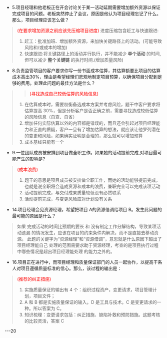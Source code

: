 * 5.项目经理和他老板正在开会讨论关于某一活动延期需要增加额外资源以保证完成项目的问题。老板突然停止了会议，原因是他认为项目经理忘记了什么。那么，项目经理应该怎么做？
> <font color=red>(在要求增加资源之前应该先压缩项目进度)</font>
> 进度压缩包含赶工与快速跟进:  
> 1. 赶工：批准加班、增加额外资源，来加快关键路径上的活动。(可能导致风险和/或成本的增加)
> 2. 快速跟进:将关键路径上的活动并行执行，并不能减少 **单个活动** 的时间,但可以减少 **整个关键链** 的执行时间.(增加质量风险)

* 8.负责监管项目的客户要求你写一份书面成本估算，其估算额要比项目的估算成本高出30%，理由是希望经理们悲观地制定项目预算，以确保项目分配到足够的费用。处理此问题的最佳方法是什么？
> > <font color=red>(寻找造成自己较低估算的风险信息)</font>
> 1. 在估算成本时，需要权衡备选成本方案并考虑风险，题干中客户要求将估算提高 30%，但是分析客户是否正确之前，需要寻找造成较低估算的风险信息（自查、自省）
> 2. 增加任何实际估算以外的内容都是错误的，而且还会引起对项目经理能力和正直的质疑，客户一旦有了增加估算的想法，就应该让他罗列潜在的变更和风险，如果确实证明是合理的，那么就可以增加预算
> 3. 成本基线只能有一个

* 9.一位团队成员被安排到项目做全职工作。如果她的活动提前完成,对项目最可能产生的影响是?
> <font color=red>(成本浪费)</font>
> 1. 题干的意思是项目成员被安排做全职工作，而她的活动能够提前完成，也就是说全职将会造成资源和成本的浪费，兼职完全可以完成该项活动
> 2. 活动提前完成，与交付成果质量较低没有必然联系
> 3. 活动提前完成，与变更风险应对计划没有关系

* 14.项目经理会见资源经理，希望把项目 A的资源借调给项目 B。发生此问题的最可能的原因是什么？
> 如果 完成活动的时间比预期的要长 和 没有制定工作分解结构，导致某项活动遗漏 的情况发生，应该在项目的约束条件内解决，而不是直接去移动资源。
> 此题的关键字为“资源经理”和“资源借调”，意思就是什么原因下超出了项目经理能自己 处理的范围需要求助于资源经理，考查的是项目执行过程中哪些情况是超出项目经理能处理 的能力之外的。

* 16.项目正在进行中，而项目经理和质量保证部门的人员一起协作，以提高干系人对项目遵循质量标准的信心。那么，该过程的输出是：
> <font color=red>(推荐的纠正措施)</font>
> 1. 实施质量保证的输出有 4 个：组织过程资产，变更请求，项目管理计划，项目文件；
> 2. A 和 B 都是实施质量保证的输入。D 是工具与技术。C 是变更请求的一种。所以答案为 C。
> 3. 知识梳理：变更请求包括：纠正措施、缺陷补救和预防措施。这题考核的比较灵活，答案 C

---20
